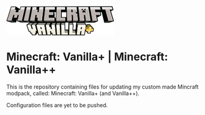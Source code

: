 <img align="center" width="282" length="76" src="assets/images/Vanilla+.png" alt="Minecraft: Vanilla+">

# Minecraft: Vanilla+ | Minecraft: Vanilla++

This is the repository containing files for updating my custom made Mincraft modpack, called: Minecraft: Vanilla+ (and Vanilla++). 

Configuration files are yet to be pushed.
